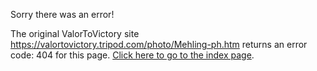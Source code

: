 

Sorry there was an error!

The original ValorToVictory site https://valortovictory.tripod.com/photo/Mehling-ph.htm returns an error code: 404 for this page. [Click here to go to the index page](../index.md).